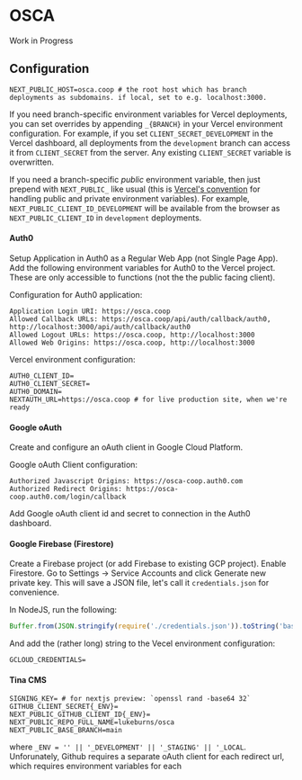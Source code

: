 # OSCA

Work in Progress

## Configuration

```
NEXT_PUBLIC_HOST=osca.coop # the root host which has branch deployments as subdomains. if local, set to e.g. localhost:3000.
```

If you need branch-specific environment variables for Vercel deployments, you can set overrides by appending `_{BRANCH}` in your Vercel environment configuration. For example, if you set `CLIENT_SECRET_DEVELOPMENT` in the Vercel dashboard, all deployments from the `development` branch can access it from `CLIENT_SECRET` from the server. Any existing `CLIENT_SECRET` variable is overwritten.

If you need a branch-specific _public_ environment variable, then just prepend with `NEXT_PUBLIC_` like usual (this is [Vercel's convention](https://nextjs.org/docs/basic-features/environment-variables#exposing-environment-variables-to-the-browser) for handling public and private environment variables). For example, `NEXT_PUBLIC_CLIENT_ID_DEVELOPMENT` will be available from the browser as `NEXT_PUBLIC_CLIENT_ID` in `development` deployments.

#### Auth0

Setup Application in Auth0 as a Regular Web App (not Single Page App). Add the following environment variables for Auth0 to the Vercel project. These are only accessible to functions (not the the public facing client).

Configuration for Auth0 application:

```
Application Login URI: https://osca.coop
Allowed Callback URLs: https://osca.coop/api/auth/callback/auth0, http://localhost:3000/api/auth/callback/auth0
Allowed Logout URLs: https://osca.coop, http://localhost:3000
Allowed Web Origins: https://osca.coop, http://localhost:3000
```

Vercel environment configuration:

```
AUTH0_CLIENT_ID=
AUTH0_CLIENT_SECRET=
AUTH0_DOMAIN=
NEXTAUTH_URL=https://osca.coop # for live production site, when we're ready
```

#### Google oAuth

Create and configure an oAuth client in Google Cloud Platform.

Google oAuth Client configuration:

```
Authorized Javascript Origins: https://osca-coop.auth0.com
Authorized Redirect Origins: https://osca-coop.auth0.com/login/callback
```

Add Google oAuth client id and secret to connection in the Auth0 dashboard.

#### Google Firebase (Firestore)

Create a Firebase project (or add Firebase to existing GCP project). Enable Firestore. Go to Settings -> Service Accounts and click Generate new private key. This will save a JSON file, let's call it `credentials.json` for convenience.

In NodeJS, run the following:

```js
Buffer.from(JSON.stringify(require('./credentials.json')).toString('base64')
```

And add the (rather long) string to the Vecel environment configuration:

```
GCLOUD_CREDENTIALS=
```

#### Tina CMS

```
SIGNING_KEY= # for nextjs preview: `openssl rand -base64 32`
GITHUB_CLIENT_SECRET{_ENV}=
NEXT_PUBLIC_GITHUB_CLIENT_ID{_ENV}=
NEXT_PUBLIC_REPO_FULL_NAME=lukeburns/osca
NEXT_PUBLIC_BASE_BRANCH=main
```

where `_ENV = '' || '_DEVELOPMENT' || '_STAGING' || '_LOCAL`. Unforunately, Github requires a separate oAuth client for each redirect url, which requires environment variables for each